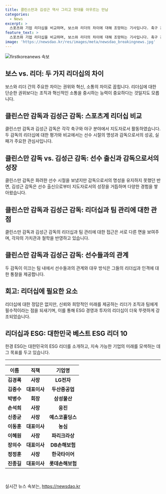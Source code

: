 ```yaml
---
title: 클린스만과 김성근 역사 그리고 현대를 아우르는 만남
categories:
  - News
excerpt: >
  스포츠와 기업 리더십을 비교하며, 보스와 리더의 차이에 대해 조망하는 기사입니다. 축구 감독 클린스만과 야구 감독 김성근을 통해 보스는 권위, 리더는 혁신과 소통으로 설명하며, 양측의 리더십을 비교하고 있습니다. 클린스만은 전설적인 선수였지만 감독으로는 성과를 내지 못하며, 김성근은 선수 시절 명성은 부족하지만 지도자로서 긴 세월을 보내며 선수들과의 관계에서 긍정적 평가를 받고 있습니다. 또한, 매거진은 ESG 경영과 투자의 중요성을 강조하며, 이를 이끌어가는 대한민국의 대표 리더를 소개하여 지속가능한 기업의 미래를 모색한다고 소개합니다.
feature_text: >
  스포츠와 기업 리더십을 비교하며, 보스와 리더의 차이에 대해 조망하는 기사입니다. 축구 감독 클린스만과 야구 감독 김성근을 통해 보스는 권위, 리더는 혁신과 소통으로 설명하며, 양측의 리더십을 비교하고 있습니다. 클린스만은 전설적인 선수였지만 감독으로는 성과를 내지 못하며, 김성근은 선수 시절 명성은 부족하지만 지도자로서 긴 세월을 보내며 선수들과의 관계에서 긍정적 평가를 받고 있습니다. 또한, 매거진은 ESG 경영과 투자의 중요성을 강조하며, 이를 이끌어가는 대한민국의 대표 리더를 소개하여 지속가능한 기업의 미래를 모색한다고 소개합니다.
image: 'https://newsdao.kr/res/images/meta/newsdao_breakingnews.jpg'
---
```


<p><img src="https://newsdao.kr/res/images/meta/newsdao_breakingnews.jpg" alt="firstkoreanews 속보" /></p>

<h2 data-ke-size="size26">보스 vs. 리더: 두 가지 리더십의 차이</h2>

<p data-ke-size="size16">보스와 리더 간의 주요한 차이는 권위와 혁신, 소통의 차이로 꼽힙니다. 리더십에 대한 단순한 권위보다는 조직과 혁신적인 소통을 중시하는 능력이 중요하다는 것일지도 모릅니다.</p>

<h2 data-ke-size="size26">클린스만 감독과 김성근 감독: 스포츠계 리더십 비교</h2>

<p data-ke-size="size16">클린스만 감독과 김성근 감독은 각각 축구와 야구 분야에서 지도자로서 활동하였습니다. 두 감독의 리더십에 대한 평가와 비교에서는 선수 시절의 명성과 감독으로서의 성공, 실패가 주요한 관심사입니다.</p>

<h2 data-ke-size="size26">클린스만 감독 vs. 김성근 감독: 선수 출신과 감독으로서의 성장</h2>

<p data-ke-size="size16">클린스만 감독은 화려한 선수 시절을 보냈지만 감독으로서의 명성을 유지하지 못했던 반면, 김성근 감독은 선수 출신으로부터 지도자로서의 성장을 거듭하며 다양한 경험을 쌓아왔습니다.</p>

<h2 data-ke-size="size26">클린스만 감독과 김성근 감독: 리더십과 팀 관리에 대한 관점</h2>

<p data-ke-size="size16">클린스만 감독과 김성근 감독의 리더십과 팀 관리에 대한 접근은 서로 다른 면을 보여주며, 각자의 가치관과 철학을 반영하고 있습니다.</p>

<h2 data-ke-size="size26">클린스만 감독과 김성근 감독: 선수들과의 관계</h2>

<p data-ke-size="size16">두 감독이 이끄는 팀 내에서 선수들과의 관계와 대우 방식은 그들의 리더십과 인격에 대한 통찰을 제공합니다.</p>

<h2 data-ke-size="size26">회고: 리더십에 필요한 요소</h2>

<p data-ke-size="size16">리더십에 대한 정답은 없지만, 신뢰와 희망적인 미래를 제공하는 리더가 조직과 팀에게 필수적이라는 점을 되새기며, 이를 통해 ESG 경영과 투자의 리더십이 더욱 뚜렷하게 강조되었습니다.</p>

<h2 data-ke-size="size26">리더십과 ESG: 대한민국 베스트 ESG 리더 10</h2>

<p data-ke-size="size16">한경 ESG는 대한민국의 ESG 리더를 소개하고, 지속 가능한 기업의 미래를 모색하는 데 그 목표를 두고 있습니다.</p>

<hr>

<table>
  <thead>
    <tr>
      <th style="text-align: center;">이름</th>
      <th style="text-align: center;">직책</th>
      <th style="text-align: center;">기업명</th>
    </tr>
  </thead>
  <tbody>
    <tr>
      <td style="text-align: center;"><b>김경록</b></td>
      <td style="text-align: center;"><b>사장</b></td>
      <td style="text-align: center;"><b>LG전자</b></td>
    </tr>
    <tr>
      <td style="text-align: center;"><b>김중수</b></td>
      <td style="text-align: center;"><b>대표이사</b></td>
      <td style="text-align: center;"><b>두산중공업</b></td>
    </tr>
    <tr>
      <td style="text-align: center;"><b>박병수</b></td>
      <td style="text-align: center;"><b>회장</b></td>
      <td style="text-align: center;"><b>삼성물산</b></td>
    </tr>
    <tr>
      <td style="text-align: center;"><b>손석희</b></td>
      <td style="text-align: center;"><b>사장</b></td>
      <td style="text-align: center;"><b>웅진</b></td>
    </tr>
    <tr>
      <td style="text-align: center;"><b>신종균</b></td>
      <td style="text-align: center;"><b>사장</b></td>
      <td style="text-align: center;"><b>예스코홀딩스</b></td>
    </tr>
    <tr>
      <td style="text-align: center;"><b>이동훈</b></td>
      <td style="text-align: center;"><b>대표이사</b></td>
      <td style="text-align: center;"><b>농심</b></td>
    </tr>
    <tr>
      <td style="text-align: center;"><b>이혜원</b></td>
      <td style="text-align: center;"><b>사장</b></td>
      <td style="text-align: center;"><b>파리크라상</b></td>
    </tr>
    <tr>
      <td style="text-align: center;"><b>장의수</b></td>
      <td style="text-align: center;"><b>대표이사</b></td>
      <td style="text-align: center;"><b>DB손해보험</b></td>
    </tr>
    <tr>
      <td style="text-align: center;"><b>정정훈</b></td>
      <td style="text-align: center;"><b>사장</b></td>
      <td style="text-align: center;"><b>한국타이어</b></td>
    </tr>
    <tr>
      <td style="text-align: center;"><b>진종길</b></td>
      <td style="text-align: center;"><b>대표이사</b></td>
      <td style="text-align: center;"><b>롯데손해보험</b></td>
    </tr>
  </tbody>
</table>

<p data-ke-size="size16">&nbsp;</p>
실시간 뉴스 속보는, <a href="https://newsdao.kr" rel="dofollow">https://newsdao.kr</a>


